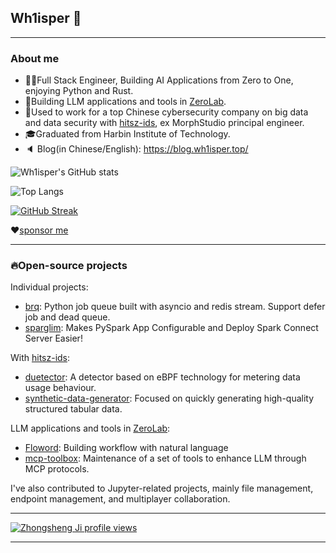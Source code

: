## Wh1isper 👋

---
### About me

- 👨‍🔧Full Stack Engineer, Building AI Applications from Zero to One, enjoying Python and Rust.
- 🚀Building LLM applications and tools in [ZeroLab](https://github.com/ai-zerolab).
- 💼Used to work for a top Chinese cybersecurity company on big data and data security with [hitsz-ids](https://github.com/hitsz-ids/), ex MorphStudio principal engineer.
- 🎓Graduated from Harbin Institute of Technology.
- 🔈 Blog(in Chinese/English): https://blog.wh1isper.top/

![Wh1isper's GitHub stats](https://github-readme-stats.vercel.app/api?username=wh1isper&count_private=true)

![Top Langs](https://github-readme-stats.vercel.app/api/top-langs/?username=wh1isper&hide=javascript,css,html&layout=compact)

[![GitHub Streak](https://ghstreak.wh1isper.top?user=Wh1isper)](https://git.io/streak-stats)

❤[sponsor me](https://wh1isper.github.io/about/#%E6%8D%90%E8%B5%A0)

---

### 🔥Open-source projects

Individual projects:
- [brq](https://github.com/Wh1isper/brq): Python job queue built with asyncio and redis stream. Support defer job and dead queue.
- [sparglim](https://github.com/Wh1isper/sparglim): Makes PySpark App Configurable and Deploy Spark Connect Server Easier!

With [hitsz-ids](https://github.com/hitsz-ids):
- [duetector](https://github.com/hitsz-ids/duetector): A detector based on eBPF technology for metering data usage behaviour.
- [synthetic-data-generator](https://github.com/hitsz-ids/synthetic-data-generator): Focused on quickly generating high-quality structured tabular data.

LLM applications and tools in [ZeroLab](https://github.com/ai-zerolab):
- [Floword](https://github.com/ai-zerolab/Floword): Building workflow with natural language
- [mcp-toolbox](https://github.com/ai-zerolab/mcp-toolbox): Maintenance of a set of tools to enhance LLM through MCP protocols.

I've also contributed to Jupyter-related projects, mainly file management, endpoint management, and multiplayer collaboration.

---

[![Zhongsheng Ji profile views](https://u8views.com/api/v1/github/profiles/43375501/views/day-week-month-total-count.svg)](https://u8views.com/github/Wh1isper)

---
